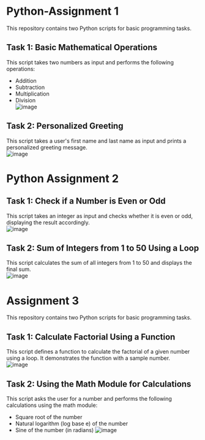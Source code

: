 # Python-Assignment 1

This repository contains two Python scripts for basic programming tasks.  

## Task 1: Basic Mathematical Operations  

This script takes two numbers as input and performs the following operations:  
- Addition  
- Subtraction  
- Multiplication  
- Division  
![image](https://github.com/user-attachments/assets/7cfbb200-4ac7-4560-b6c1-144d4ea42c5d)

## Task 2: Personalized Greeting  

This script takes a user's first name and last name as input and prints a personalized greeting message.  
![image](https://github.com/user-attachments/assets/a53fe125-010f-4c09-99cb-729c98492613)

# Python Assignment 2

## Task 1: Check if a Number is Even or Odd  

This script takes an integer as input and checks whether it is even or odd, displaying the result accordingly.  
![image](https://github.com/user-attachments/assets/30f1414f-1be2-4e29-9d45-57db728ffa71)


## Task 2: Sum of Integers from 1 to 50 Using a Loop  

This script calculates the sum of all integers from 1 to 50 and displays the final sum.  
![image](https://github.com/user-attachments/assets/094a4af9-6fb4-409c-bf3f-6d89413e9655)


# Assignment 3 

This repository contains two Python scripts for basic programming tasks.  

## Task 1: Calculate Factorial Using a Function  

This script defines a function to calculate the factorial of a given number using a loop. It demonstrates the function with a sample number.  
![image](https://github.com/user-attachments/assets/daa9b27f-d699-4ba6-af68-2ed2ad90a95e)


## Task 2: Using the Math Module for Calculations  

This script asks the user for a number and performs the following calculations using the math module:  
- Square root of the number  
- Natural logarithm (log base e) of the number  
- Sine of the number (in radians)
![image](https://github.com/user-attachments/assets/0a3e5fe7-e5a7-4bc5-99ff-bb6ce76e36b1)
